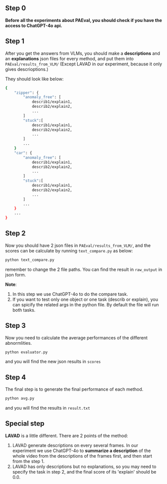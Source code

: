 ## Step 0 ##
**Before all the experiments about PAEval, you should check if you have the access to ChatGPT-4o api.**

## Step 1 ##
After you get the answers from VLMs, you should make a **descriptions** and an **explanations** json files for every method, and put them into ```PAEval/results_from_VLM/``` (Except LAVAD in our experiment, because it only gives descrioptions.)

They should look like below:
```bash
{
    "zipper": {
        "anomaly_free": [
            describ1/explain1,
            describ2/explain2,
            ...
        ]
        "stuck":[
            describ1/explain1,
            describ2/explain2,
            ...
        ]
        ...
    }
    "car": {
        "anomaly_free": [
            describ1/explain1,
            describ2/explain2,
            ...
        ]
        "stuck":[
            describ1/explain1,
            describ2/explain2,
            ...
        ]
        ...
    }
    ...
}
```

## Step 2 ##
Now you should have 2 json files in ```PAEval/results_from_VLM/```, and the scores can be calculate by running ```text_compare.py``` as below:
```bash
python text_compare.py
```
remember to change the 2 file paths. You can find the result in ```raw_output``` in json form.

**Note**:
1. In this step we use ChatGPT-4o to do the compare task. 
2. If you want to test only one object or one task (describ or explain), you can spicify the related args in the python file. By default the file will run both tasks.

## Step 3 ##
Now you need to calculate the average performances of the different abnormlities.
```bash
python evaluator.py
```
and you will find the new json results in ```scores```

## Step 4 ##
The final step is to generate the final performance of each method.
```bash
python avg.py
```
and you will find the results in ```result.txt```

## Special step ##
**LAVAD** is a little different. There are 2 points of the method:
1. LAVAD generate descriptions on every several frames. In our experiment we use ChatGPT-4o to **summarize a description** of the whole video from the descriptions of the frames first, and then start from the step 1.
2. LAVAD has only descriptions but no explanations, so you may need to specify the task in step 2, and the final score of its 'explain' should be 0.0.
